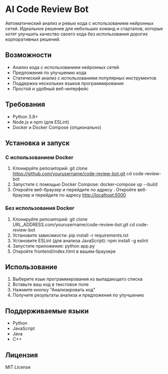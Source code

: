 # AI Code Review Bot

Автоматический анализ и ревью кода с использованием нейронных сетей. Идеальное решение для небольших команд и стартапов, которые хотят улучшить качество своего кода без использования дорогих корпоративных решений.

## Возможности

- Анализ кода с использованием нейронных сетей
- Предложения по улучшению кода
- Статический анализ с использованием популярных инструментов
- Поддержка нескольких языков программирования
- Простой и удобный веб-интерфейс

## Требования

- Python 3.8+
- Node.js и npm (для ESLint)
- Docker и Docker Compose (опционально)

## Установка и запуск

### С использованием Docker

1. Клонируйте репозиторий: git clone <https://github.com/yourusername/code-review-bot.git> cd code-review-bot
2. Запустите с помощью Docker Compose: docker-compose up --build
3. Откройте веб-браузер и перейдите по адресу . Откройте веб-браузер и перейдите по адресу <http://localhost:5000>

### Без использования Docker

1. Клонируйте репозиторий: git clone URL_ADDRESS.com/yourusername/code-review-bot.git cd code-review-bot
2. Установите зависимости: pip install -r requirements.txt
3. Установите ESLint (для анализа JavaScript): npm install -g eslint
4. Запустите приложение: python app.py
5. Откройте frontend/index.html в вашем браузере

## Использование

1. Выберите язык программирования из выпадающего списка
2. Вставьте ваш код в текстовое поле
3. Нажмите кнопку "Анализировать код"
4. Получите результаты анализа и предложения по улучшению

## Поддерживаемые языки

- Python
- JavaScript
- Java
- C++

## Лицензия

MIT License
